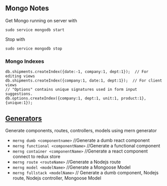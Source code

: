 

## Mongo Notes

Get Mongo running on server with
```
sudo service mongodb start
```
Stop with
```
sudo service mongodb stop
```

### Mongo Indexes

```
db.shipments.createIndex({date:-1, company:1, dept:1});  // For editing views
db.shipments.createIndex({company:1, date:1, dept:1});  // For client views
// "Options" contains unique signatures used in form input suggestions.
db.options.createIndex({company:1, dept:1, unit:1, product:1}, {unique:1});
```

## [Generators](https://www.npmjs.com/package/mern-cli)
Generate components, routes, controllers, models using mern generator

- `merng dumb <componentname>` //Generate a dumb react component
- `merng functional <componentName>` //Generate a functional component
- `merng container <componentName>` //Generate a react component connect to redux store
- `merng route <routeName>`	//Generate a Nodejs route
- `merng model <modelName>`	//Generate a Mongoose Model
- `merng fullstack <modelName>`	// Generate a dumb component, Nodejs route, Nodejs controller, Mongoose Model
